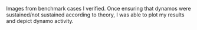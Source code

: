 Images from benchmark cases I verified. Once ensuring that dynamos were sustained/not sustained according to theory, I was able to plot my results and depict dynamo activity.
